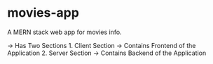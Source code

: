 # movies-app
A MERN stack web app for movies info.


-> Has Two Sections
    1. Client Section -> Contains Frontend of the Application
    2. Server Section -> Contains Backend of the Application
